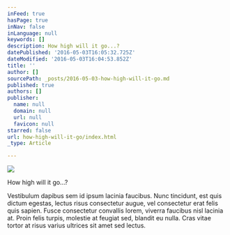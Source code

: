```yaml
---
inFeed: true
hasPage: true
inNav: false
inLanguage: null
keywords: []
description: How high will it go...?
datePublished: '2016-05-03T16:05:32.725Z'
dateModified: '2016-05-03T16:04:53.852Z'
title: ''
author: []
sourcePath: _posts/2016-05-03-how-high-will-it-go.md
published: true
authors: []
publisher:
  name: null
  domain: null
  url: null
  favicon: null
starred: false
url: how-high-will-it-go/index.html
_type: Article

---
```

![](https://the-grid-user-content.s3-us-west-2.amazonaws.com/33ef789e-de12-4c4e-9daf-7335667f6d69.jpg)

How high will it go...?

Vestibulum dapibus sem id ipsum lacinia faucibus. Nunc tincidunt, est quis dictum egestas, lectus risus consectetur augue, vel consectetur erat felis quis sapien. Fusce consectetur convallis lorem, viverra faucibus nisl lacinia at. Proin felis turpis, molestie at feugiat sed, blandit eu nulla. Cras vitae tortor at risus varius ultrices sit amet sed lectus.